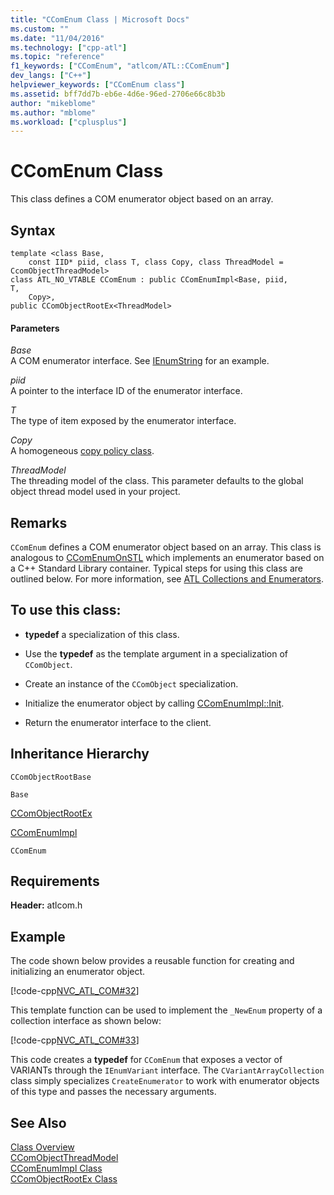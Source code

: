```yaml
---
title: "CComEnum Class | Microsoft Docs"
ms.custom: ""
ms.date: "11/04/2016"
ms.technology: ["cpp-atl"]
ms.topic: "reference"
f1_keywords: ["CComEnum", "atlcom/ATL::CComEnum"]
dev_langs: ["C++"]
helpviewer_keywords: ["CComEnum class"]
ms.assetid: bff7dd7b-eb6e-4d6e-96ed-2706e66c8b3b
author: "mikeblome"
ms.author: "mblome"
ms.workload: ["cplusplus"]
---
```

# CComEnum Class

This class defines a COM enumerator object based on an array.

## Syntax

```
template <class Base,
    const IID* piid, class T, class Copy, class ThreadModel = CcomObjectThreadModel>  
class ATL_NO_VTABLE CComEnum : public CComEnumImpl<Base, piid,
T,
    Copy>,
public CComObjectRootEx<ThreadModel>
```

#### Parameters

*Base*  
A COM enumerator interface. See [IEnumString](/windows/desktop/api/objidl/nn-objidl-ienumstring) for an example.

*piid*  
A pointer to the interface ID of the enumerator interface.

*T*  
The type of item exposed by the enumerator interface.

*Copy*  
A homogeneous [copy policy class](../../atl/atl-copy-policy-classes.md).

*ThreadModel*  
The threading model of the class. This parameter defaults to the global object thread model used in your project.

## Remarks

`CComEnum` defines a COM enumerator object based on an array. This class is analogous to [CComEnumOnSTL](../../atl/reference/ccomenumonstl-class.md) which implements an enumerator based on a C++ Standard Library container. Typical steps for using this class are outlined below. For more information, see [ATL Collections and Enumerators](../../atl/atl-collections-and-enumerators.md).

## To use this class:

- **typedef** a specialization of this class.

- Use the **typedef** as the template argument in a specialization of `CComObject`.

- Create an instance of the `CComObject` specialization.

- Initialize the enumerator object by calling [CComEnumImpl::Init](../../atl/reference/ccomenumimpl-class.md#init).

- Return the enumerator interface to the client.

## Inheritance Hierarchy

`CComObjectRootBase`

`Base`

[CComObjectRootEx](../../atl/reference/ccomobjectrootex-class.md)

[CComEnumImpl](../../atl/reference/ccomenumimpl-class.md)

`CComEnum`

## Requirements

**Header:** atlcom.h

## Example

The code shown below provides a reusable function for creating and initializing an enumerator object.

[!code-cpp[NVC_ATL_COM#32](../../atl/codesnippet/cpp/ccomenum-class_1.h)]

This template function can be used to implement the `_NewEnum` property of a collection interface as shown below:

[!code-cpp[NVC_ATL_COM#33](../../atl/codesnippet/cpp/ccomenum-class_2.h)]

This code creates a **typedef** for `CComEnum` that exposes a vector of VARIANTs through the `IEnumVariant` interface. The `CVariantArrayCollection` class simply specializes `CreateEnumerator` to work with enumerator objects of this type and passes the necessary arguments.

## See Also

[Class Overview](../../atl/atl-class-overview.md)   
[CComObjectThreadModel](atl-typedefs.md#ccomobjectthreadmodel)   
[CComEnumImpl Class](../../atl/reference/ccomenumimpl-class.md)   
[CComObjectRootEx Class](../../atl/reference/ccomobjectrootex-class.md)
